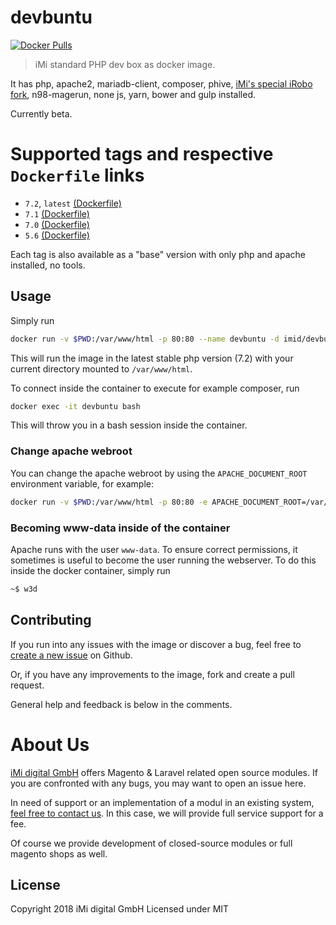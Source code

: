 # devbuntu

[![Docker Pulls](https://img.shields.io/docker/pulls/imid/devbuntu.svg)](https://hub.docker.com/r/imid/devbuntu/)

> iMi standard PHP dev box as docker image.

It has php, apache2, mariadb-client, composer, phive, [iMi's special iRobo fork](https://github.com/iMi-digital/iRobo), n98-magerun, none js, yarn, bower and gulp installed.

Currently beta.

# Supported tags and respective `Dockerfile` links

* `7.2`, `latest` [(Dockerfile)](https://github.com/iMi-digital/devbuntu/tree/master/7.2/full)
* `7.1` [(Dockerfile)](https://github.com/iMi-digital/devbuntu/tree/master/7.1/full)
* `7.0` [(Dockerfile)](https://github.com/iMi-digital/devbuntu/tree/master/7.0/full)
* `5.6` [(Dockerfile)](https://github.com/iMi-digital/devbuntu/tree/master/5.6/full)

Each tag is also available as a "base" version with only php and apache installed, no tools.

## Usage

Simply run 

```bash
docker run -v $PWD:/var/www/html -p 80:80 --name devbuntu -d imid/devbuntu
```

This will run the image in the latest stable php version (7.2) with your current directory mounted to `/var/www/html`.

To connect inside the container to execute for example composer, run

```bash
docker exec -it devbuntu bash
```

This will throw you in a bash session inside the container.

### Change apache webroot

You can change the apache webroot by using the `APACHE_DOCUMENT_ROOT` environment variable, for example:

```bash
docker run -v $PWD:/var/www/html -p 80:80 -e APACHE_DOCUMENT_ROOT=/var/www/html/public --name devbuntu -d imid/devbuntu
```

### Becoming www-data inside of the container

Apache runs with the user `www-data`. To ensure correct permissions, it sometimes is useful to become the user running the webserver. To do this inside the docker container, simply run

```bash
~$ w3d
```

## Contributing

If you run into any issues with the image or discover a bug, feel free to [create a new issue](https://github.com/iMi-digital/devbuntu/issues/new) on Github.

Or, if you have any improvements to the image, fork and create a pull request.

General help and feedback is below in the comments.

# About Us

[iMi digital GmbH](http://www.imi.de/) offers Magento & Laravel related open source modules. If you are confronted with any bugs, you may want to open an issue here.

In need of support or an implementation of a modul in an existing system, [feel free to contact us](mailto:digital@iMi.de). In this case, we will provide full service support for a fee.

Of course we provide development of closed-source modules or full magento shops as well.

## License

Copyright 2018 iMi digital GmbH Licensed under MIT
